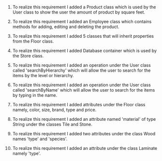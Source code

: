 1) To realize this requirement I added a Product class which is used by the User class to show the user
the amount of product by square feet.

2) To realize this requirement I added an Employee class which contains methods for adding, editing and deleting
the product.

3) To realize this requirement I added 5 classes that will inherit properties from the Floor class.

4) To realize this requirement I added Database container which is used by the Store class.

5) To realize this requirement I added an operation under the User class called 'searchByHierarchy' which will
allow the user to search for the items by the level or hierarchy.

6) To realize this requirement I added an operation under the User class called 'searchByName' which will allow the user
to search for the items by typing in the name.

7) To realize this requirement I added attributes under the Floor class namely, color, size, brand, type and price.

8) To realize this requirement I added an attribute named 'material' of type String under the classes Tile and Stone.

9) To realize this requirement I added two attributes under the class Wood names 'type' and 'species'.

10) To realize this requirement I added an attribute under the class Laminate namely 'type'.